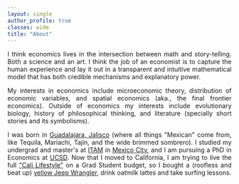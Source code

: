 ```yaml
---
layout: single
author_profile: true
classes: wide
title: "About"
---
```


<div style='text-align: justify;'>
  <p>
    I think economics lives in the intersection between math and story-telling. Both a science and an art. I think the job of an economist is to capture the human experience and lay it out in a transparent and intuitive mathematical model that has both credible mechanisms and explanatory power.
  </p>
  <p> 
    My interests in economics include microeconomic theory, distribution of economic variables, and spatial economics (aka., the final frontier economics). Outside of economics my interests include evolutionary biology, history of philosophical thinking, and literature (specially short stories and its symbolisms).
  </p>
  <p>
  I was born in <a href='https://en.wikipedia.org/wiki/Guadalajara'>Guadalajara, Jalisco</a> (where all things "Mexican" come from, like Tequila, Mariachi, Tajín, and the wide brimmed sombrero). I studied my undergrad and master's at <a href='https://en.wikipedia.org/wiki/Instituto_Tecnol%C3%B3gico_Aut%C3%B3nomo_de_M%C3%A9xico'>ITAM</a>  in <a href='https://en.wikipedia.org/wiki/Mexico_City'>Mexico City</a>, and I am pursuing a PhD in Economics at <a href='https://en.wikipedia.org/wiki/University_of_California,_San_Diego'>UCSD</a>. Now that I moved to California, I am trying to live the full <a href='https://www.youtube.com/watch?v=5ffPwY4zxi0'>"Cali Lifestyle"</a> on a Grad Student budget, so I bought a (roofless and beat up) <a href='/assets/images/board.jpg'>yellow Jeep Wrangler</a>, drink oatmilk lattes and take surfing lessons. 
  </p>
</div>
